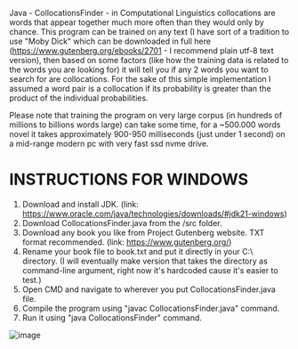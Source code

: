 Java - CollocationsFinder - in Computational Linguistics collocations are words that appear together much more often than they would only by chance. This program can be trained on any text (I have sort of a tradition to use "Moby Dick" which can be downloaded in full here (https://www.gutenberg.org/ebooks/2701 - I recommend plain utf-8 text version), then based on some factors (like how the training data is related to the words you are looking for) it will tell you if any 2 words you want to search for are collocations. For the sake of this simple implementation I assumed a word pair is a collocation if its probability is greater than the product of the individual probabilities. 

Please note that training the program on very large corpus (in hundreds of millions to billions words large) can take some time, for a ~500.000 words novel it takes approximately 900-950 milliseconds (just under 1 second) on a mid-range modern pc with very fast ssd nvme drive. 

# INSTRUCTIONS FOR WINDOWS #
1. Download and install JDK. (link: https://www.oracle.com/java/technologies/downloads/#jdk21-windows)
2. Download CollocationsFinder.java from the /src folder.
3. Download any book you like from Project Gutenberg website. TXT format recommended. (link: https://www.gutenberg.org/)
4. Rename your book file to book.txt and put it directly in your C:\\ directory. (I will eventually make version that takes the directory as command-line argument, right now it's hardcoded cause it's easier to test.)
5. Open CMD and navigate to wherever you put CollocationsFinder.java file.
6. Compile the program using "javac CollocationsFinder.java" command.
7. Run it using "java CollocationsFinder" command.

![image](https://github.com/nikczemnydev/CollocationsFinder/assets/136376818/a99ad779-e90d-4c3b-b260-38ec43eec31f)

